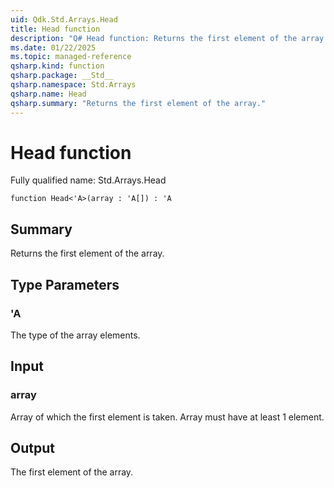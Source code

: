 ```yaml
---
uid: Qdk.Std.Arrays.Head
title: Head function
description: "Q# Head function: Returns the first element of the array."
ms.date: 01/22/2025
ms.topic: managed-reference
qsharp.kind: function
qsharp.package: __Std__
qsharp.namespace: Std.Arrays
qsharp.name: Head
qsharp.summary: "Returns the first element of the array."
---
```


# Head function

Fully qualified name: Std.Arrays.Head

```qsharp
function Head<'A>(array : 'A[]) : 'A
```

## Summary
Returns the first element of the array.

## Type Parameters
### 'A
The type of the array elements.

## Input
### array
Array of which the first element is taken. Array must have at least 1 element.

## Output
The first element of the array.
